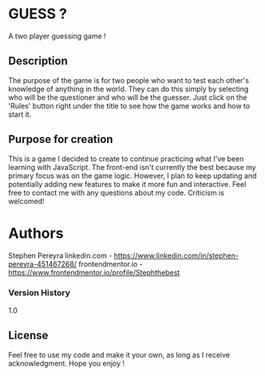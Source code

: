 # GUESS ?
A two player guessing game !

## Description
The purpose of the game is for two people who want to test each other's knowledge of anything in the world. They can do this simply by selecting who will be the questioner and who will be the guesser. Just click on the 'Rules' button right under the title to see how the game works and how to start it. 

## Purpose for creation
This is a game I decided to create to continue practicing what I've been learning with JavaScript. The front-end isn't currently the best because my primary focus was on the game logic. However, I plan to keep updating and potentially adding new features to make it more fun and interactive. Feel free to contact me with any questions about my code. Criticism is welcomed!

# Authors
 Stephen Pereyra
 linkedin.com - https://www.linkedin.com/in/stephen-pereyra-451467268/
frontendmentor.io - https://www.frontendmentor.io/profile/Stephthebest


### Version History
1.0

## License
Feel free to use my code and make it your own, as long as I receive acknowledgment.
Hope you enjoy !



